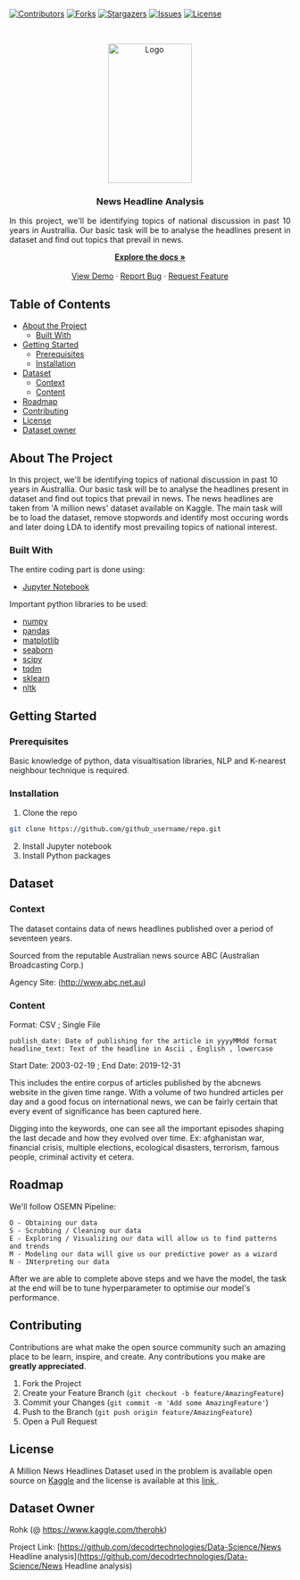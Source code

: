 
[![Contributors][contributors-shield]][contributors-url]
[![Forks][forks-shield]][forks-url]
[![Stargazers][stars-shield]][stars-url]
[![Issues][issues-shield]][issues-url]
[![License][license-shield]][license-url]

<!-- PROJECT LOGO -->
<br />
<p align="center">
  <a href="https://github.com/github_username/repo">
    <img src="https://images.unsplash.com/photo-1523995462485-3d171b5c8fa9?ixlib=rb-1.2.1&ixid=eyJhcHBfaWQiOjEyMDd9&w=1000&q=80" alt="Logo" width="150" height="250">
  </a>

  <h3 align="center">News Headline Analysis</h3>

  <p align="justify">
  In this project, we'll be identifying topics of national discussion in past 10 years in Australlia. Our basic task will be to analyse the headlines present in dataset and find out topics that prevail in news.
    <br /></p>
  <p align="center">
    <a href="https://github.com/decodrtechnologies/Data-Science/tree/master/News Headline analysis"><strong>Explore the docs »</strong></a>
    <br />
    <br />
    <a href="https://github.com/decodrtechnologies/Data-Science/tree/master/News Headline analysis">View Demo</a>
    ·
    <a href="https://github.com/decodrtechnologies/Data-Science/issues">Report Bug</a>
    ·
    <a href="https://github.com/decodrtechnologies/Data-Science/issues">Request Feature</a>
  </p>
</p>



<!-- TABLE OF CONTENTS -->
## Table of Contents

* [About the Project](#about-the-project)
  * [Built With](#built-with)
* [Getting Started](#getting-started)
  * [Prerequisites](#prerequisites)
  * [Installation](#installation)
* [Dataset](#Dataset)
  * [Context](#context)
  * [Content](#content)
* [Roadmap](#roadmap)
* [Contributing](#contributing)
* [License](#license)
* [Dataset owner](#Dataset-Owner)



<!-- ABOUT THE PROJECT -->
## About The Project

  In this project, we'll be identifying topics of national discussion in past 10 years in Australlia. Our basic task will be to analyse the headlines present in dataset and find out topics that prevail in news. The news headlines are taken from 'A million news' dataset available on Kaggle. The main task will be to load the dataset, remove stopwords and identify most occuring words and later doing LDA to identify most prevailing topics of national interest.

### Built With
The entire coding part is done using:
* [Jupyter Notebook](https://jupyter.org/)

Important python libraries to be used:
* [numpy](https://anaconda.org/anaconda/numpy)
* [pandas](https://anaconda.org/anaconda/pandas)
* [matplotlib](https://anaconda.org/anaconda/matplotlib)
* [seaborn](https://anaconda.org/anaconda/seaborn)
* [scipy](https://anaconda.org/anaconda/scipy)
* [tqdm](https://anaconda.org/anaconda/tqdm)
* [sklearn](https://anaconda.org/anaconda/sklearn)
* [nltk](https://anaconda.org/anaconda/nltk)






<!-- GETTING STARTED -->
## Getting Started



### Prerequisites

Basic knowledge of python, data visualtisation libraries, NLP and K-nearest neighbour technique is required.

### Installation
 
1. Clone the repo
```sh
git clone https://github.com/github_username/repo.git
```
2. Install Jupyter notebook
3. Install Python packages

<!-- DATASET -->

## Dataset

### Context

The  dataset contains data of news headlines published over a period of seventeen years.

Sourced from the reputable Australian news source ABC (Australian Broadcasting Corp.)

Agency Site: (http://www.abc.net.au)

### Content

Format: CSV ; Single File

    publish_date: Date of publishing for the article in yyyyMMdd format
    headline_text: Text of the headline in Ascii , English , lowercase

Start Date: 2003-02-19 ; End Date: 2019-12-31

This includes the entire corpus of articles published by the abcnews website in the given time range.
With a volume of two hundred articles per day and a good focus on international news, we can be fairly certain that every event of significance has been captured here.

Digging into the keywords, one can see all the important episodes shaping the last decade and how they evolved over time.
Ex: afghanistan war, financial crisis, multiple elections, ecological disasters, terrorism, famous people, criminal activity et cetera.

<!-- ROADMAP -->
## Roadmap

We'll follow OSEMN Pipeline: 

    O - Obtaining our data
    S - Scrubbing / Cleaning our data
    E - Exploring / Visualizing our data will allow us to find patterns and trends
    M - Modeling our data will give us our predictive power as a wizard
    N - INterpreting our data

After we are able to complete above steps and we have the model, the task at the end will be to tune hyperparameter to optimise our model's performance.

<!-- CONTRIBUTING -->
## Contributing

Contributions are what make the open source community such an amazing place to be learn, inspire, and create. Any contributions you make are **greatly appreciated**.

1. Fork the Project
2. Create your Feature Branch (`git checkout -b feature/AmazingFeature`)
3. Commit your Changes (`git commit -m 'Add some AmazingFeature'`)
4. Push to the Branch (`git push origin feature/AmazingFeature`)
5. Open a Pull Request



<!-- LICENSE -->
## License

A Million News Headlines Dataset used in the problem is available open source on <a href = "https://www.kaggle.com/therohk/million-headlines/">Kaggle</a> and the license is available at this <a href = "https://creativecommons.org/publicdomain/zero/1.0/"> link </a>.



<!-- CONTACT -->
## Dataset Owner

Rohk (@ https://www.kaggle.com/therohk)

Project Link: [https://github.com/decodrtechnologies/Data-Science/News Headline analysis](https://github.com/decodrtechnologies/Data-Science/News Headline analysis)



<!-- MARKDOWN LINKS & IMAGES -->
<!-- https://www.markdownguide.org/basic-syntax/#reference-style-links -->
[contributors-shield]: https://img.shields.io/github/contributors/decodrtechnologies/Data-Science.svg?style=flat-square
[contributors-url]: https://github.com/decodrtechnologies/Data-Science/graphs/contributors
[forks-shield]: https://img.shields.io/github/forks/decodrtechnologies/Data-Science.svg?style=flat-square
[forks-url]: https://github.com/decodrtechnologies/Data-Science/network/members
[stars-shield]: https://img.shields.io/github/stars/decodrtechnologies/Data-Science.svg?style=flat-square
[stars-url]: https://github.com/decodrtechnologies/Data-Science/stargazers
[issues-shield]: https://img.shields.io/github/issues/decodrtechnologies/Data-Science.svg?style=flat-square
[issues-url]: https://github.com/decodrtechnologies/Data-Science/issues
[license-shield]: https://img.shields.io/github/license/decodrtechnologies/Data-Science.svg?style=flat-square
[license-url]: https://github.com/decodrtechnologies/Data-Science/blob/master/LICENSE.txt
[linkedin-shield]: https://img.shields.io/badge/-LinkedIn-black.svg?style=flat-square&logo=linkedin&colorB=555
[linkedin-url]: https://www.linkedin.com/in/suraj-tiwari-9867a7164/
[product-screenshot]: images/screenshot.png
